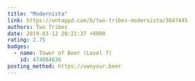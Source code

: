 ```yaml
---
title: "Modernista"
link: https://untappd.com/b/two-tribes-modernista/3047445
authors: Two Tribes
date: 2019-03-12 20:21:37 +0000
rating: 2.75
badges:
  - name: Tower of Beer (Level 7)
    id: 474084636
posting_method: https://ownyour.beer
---
```

